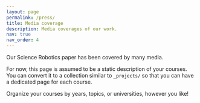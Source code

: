 ```yaml
---
layout: page
permalink: /press/
title: Media coverage
description: Media coverages of our work.
nav: true
nav_order: 4
---
```


Our Science Robotics paper has been covered by many media.

For now, this page is assumed to be a static description of your courses. You can convert it to a collection similar to `_projects/` so that you can have a dedicated page for each course.

Organize your courses by years, topics, or universities, however you like!